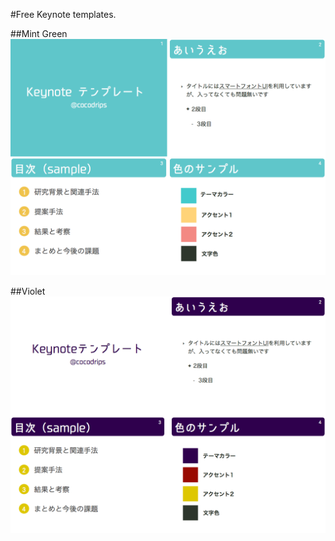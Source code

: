 #Free Keynote templates.

##Mint Green
<img src="https://github.com/cocodrips/KeynoteThemes/blob/master/mint_green/sample_image.png">

##Violet
<img src="https://github.com/cocodrips/KeynoteThemes/blob/master/violet/sample_image.png">
